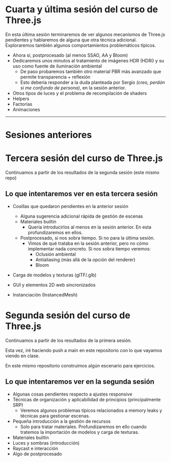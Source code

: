 # Cuarta y última sesión del curso de Three.js

En esta última sesión terminaremos de ver algunos mecanismos de Three.js pendientes
y hablaremos de alguna que otra técnica adicional. Exploraremos también algunos
comportamientos problemáticos típicos.

- Ahora sí, postprocesado (al menos SSAO, AA y Bloom)
- Dedicaremos unos minutos al tratamiento de imágenes HDR (HDRi) y su uso como fuente de iluminación ambiental
    - De paso probaremos también otro material PBR más avanzado que permite transparencia + reflexión
    - Esto debería responder a la duda planteada por Sergio _(creo, perdón si me confundo de persona)_, en la sesión anterior.
- Otros tipos de luces y el problema de recompilación de shaders
- Helpers
- Factorías
- Animaciones
---

# Sesiones anteriores


# Tercera sesión del curso de Three.js

Continuamos a partir de los resultados de la segunda sesión (este mismo repo)

## Lo que intentaremos ver en esta tercera sesión

- Cosillas que quedaron pendientes en la anterior sesión
    - Alguna sugerencia adicional rápida de gestión de escenas
    - Materiales builtin
        - Quería introducirlos al menos en la sesión anterior. En esta profundizaremos en ellos.
    - Postprocesado, si nos sobra tiempo. Si no para la última sesión.
        - Vimos de qué trataba en la sesión anterior, pero no cómo implementar nada concreto. Si nos sobra tiempo veremos:
            - Oclusión ambiental
            - Antialiasing (más allá de la opción del renderer)
            - Bloom

- Carga de modelos y texturas (glTF/.glb)

- GUI y elementos 2D web sincronizados

- Instanciación (InstancedMesh)

# Segunda sesión del curso de Three.js

Continuamos a partir de los resultados de la primera sesión.

Esta vez, iré haciendo push a main en este repositorio con lo que vayamos
viendo en clase.

En este mismo repositorio construimos algún escenario para ejercicios.

## Lo que intentaremos ver en la segunda sesión

- Algunas cosas pendientes respecto a ajustes responsive
- Técnicas de organización y aplicabilidad de principios (principalmente SRP)
    - Veremos algunos problemas típicos relacionados a memory leaks y técnicas para gestionar escenas.
- Pequeña introducción a la gestión de recursos
    - Solo para tratar materiales. Profundizaremos en ello cuando tratemos la importación de modelos y carga de texturas.
- Materiales builtin
- Luces y sombras (introducción)
- Raycast e interacción
- Algo de postprocesado
